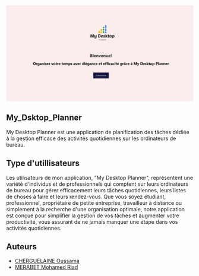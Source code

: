 <p align="center"> <img src="assets/Capture d’écran 2023-10-30 220238.png" /> </p>

## My_Dsktop_Planner

My Desktop Planner est une application de planification des tâches dédiée à la gestion efficace des activités quotidiennes sur les ordinateurs de bureau.

## Type d'utillisateurs

Les utilisateurs de mon application, "My Desktop Planner", représentent une variété d'individus et de professionnels qui comptent sur leurs ordinateurs de bureau pour gérer efficacement leurs tâches quotidiennes, leurs listes de choses à faire et leurs rendez-vous. Que vous soyez étudiant, professionnel, propriétaire de petite entreprise, travailleur à distance ou simplement à la recherche d'une organisation optimale, notre application est conçue pour simplifier la gestion de vos tâches et augmenter votre productivité, vous assurant de ne jamais manquer une étape dans vos activités quotidiennes.

## Auteurs

- [CHERGUELAINE Oussama](https://github.com/ousscher)
- [MERABET Mohamed Riad](https://github.com/Mohaxriad)
